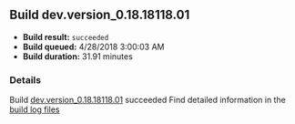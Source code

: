 ## Build dev.version_0.18.18118.01
- **Build result:** `succeeded`
- **Build queued:** 4/28/2018 3:00:03 AM
- **Build duration:** 31.91 minutes
### Details
Build [dev.version_0.18.18118.01](https://winappstudio.visualstudio.com/web/build.aspx?pcguid=a4ef43be-68ce-4195-a619-079b4d9834c2&builduri=vstfs%3a%2f%2f%2fBuild%2fBuild%2f25597) succeeded
Find detailed information in the [build log files](https://uwpctdiags.blob.core.windows.net/buildlogs/dev.version_0.18.18118.01_logs.zip)
